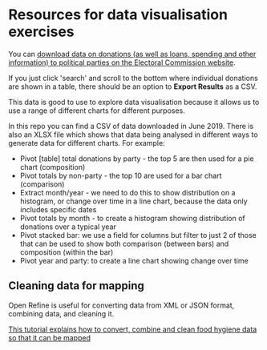 # Resources for data visualisation exercises

You can [download data on donations (as well as loans, spending and other information) to political parties on the Electoral Commission website](http://search.electoralcommission.org.uk).

If you just click 'search' and scroll to the bottom where individual donations are shown in a table, there should be an option to **Export Results** as a CSV.

This data is good to use to explore data visualisation because it allows us to use a range of different charts for different purposes.

In this repo you can find a CSV of data downloaded in June 2019. There is also an XLSX file which shows that data being analysed in different ways to generate data for different charts. For example:

* Pivot [table] total donations by party - the top 5 are then used for a pie chart (composition)
* Pivot totals by non-party - the top 10 are used for a bar chart (comparison)
* Extract month/year - we need to do this to show distribution on a histogram, or change over time in a line chart, because the data only includes specific dates
* Pivot totals by month - to create a histogram showing distribution of donations over a typical year
* Pivot stacked bar: we use a field for columns but filter to just 2 of those that can be used to show both comparison (between bars) and composition (within the bar)
* Pivot year and party: to create a line chart showing change over time

## Cleaning data for mapping

Open Refine is useful for converting data from XML or JSON format, combining data, and cleaning it. 

[This tutorial explains how to convert, combine and clean food hygiene data so that it can be mapped](https://github.com/paulbradshaw/viz/blob/master/cleaningformapping.md)
